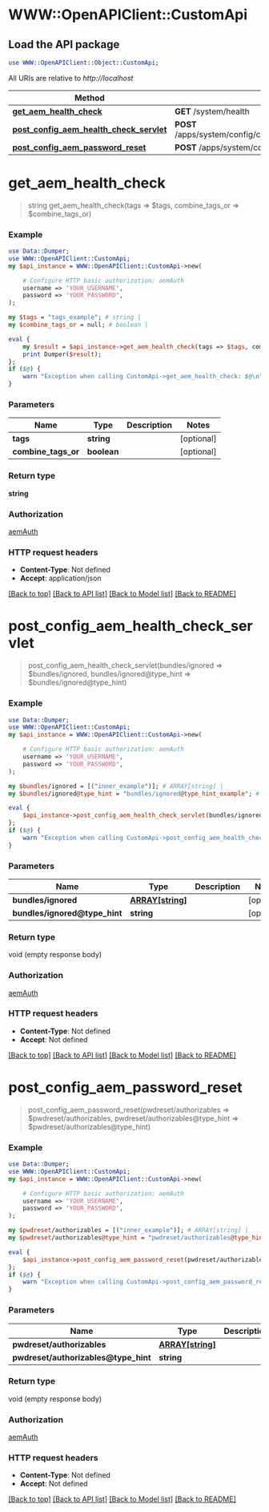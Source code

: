 # WWW::OpenAPIClient::CustomApi

## Load the API package
```perl
use WWW::OpenAPIClient::Object::CustomApi;
```

All URIs are relative to *http://localhost*

Method | HTTP request | Description
------------- | ------------- | -------------
[**get_aem_health_check**](CustomApi.md#get_aem_health_check) | **GET** /system/health | 
[**post_config_aem_health_check_servlet**](CustomApi.md#post_config_aem_health_check_servlet) | **POST** /apps/system/config/com.shinesolutions.healthcheck.hc.impl.ActiveBundleHealthCheck | 
[**post_config_aem_password_reset**](CustomApi.md#post_config_aem_password_reset) | **POST** /apps/system/config/com.shinesolutions.aem.passwordreset.Activator | 


# **get_aem_health_check**
> string get_aem_health_check(tags => $tags, combine_tags_or => $combine_tags_or)



### Example 
```perl
use Data::Dumper;
use WWW::OpenAPIClient::CustomApi;
my $api_instance = WWW::OpenAPIClient::CustomApi->new(

    # Configure HTTP basic authorization: aemAuth
    username => 'YOUR_USERNAME',
    password => 'YOUR_PASSWORD',
);

my $tags = "tags_example"; # string | 
my $combine_tags_or = null; # boolean | 

eval { 
    my $result = $api_instance->get_aem_health_check(tags => $tags, combine_tags_or => $combine_tags_or);
    print Dumper($result);
};
if ($@) {
    warn "Exception when calling CustomApi->get_aem_health_check: $@\n";
}
```

### Parameters

Name | Type | Description  | Notes
------------- | ------------- | ------------- | -------------
 **tags** | **string**|  | [optional] 
 **combine_tags_or** | **boolean**|  | [optional] 

### Return type

**string**

### Authorization

[aemAuth](../README.md#aemAuth)

### HTTP request headers

 - **Content-Type**: Not defined
 - **Accept**: application/json

[[Back to top]](#) [[Back to API list]](../README.md#documentation-for-api-endpoints) [[Back to Model list]](../README.md#documentation-for-models) [[Back to README]](../README.md)

# **post_config_aem_health_check_servlet**
> post_config_aem_health_check_servlet(bundles/ignored => $bundles/ignored, bundles/ignored@type_hint => $bundles/ignored@type_hint)



### Example 
```perl
use Data::Dumper;
use WWW::OpenAPIClient::CustomApi;
my $api_instance = WWW::OpenAPIClient::CustomApi->new(

    # Configure HTTP basic authorization: aemAuth
    username => 'YOUR_USERNAME',
    password => 'YOUR_PASSWORD',
);

my $bundles/ignored = [("inner_example")]; # ARRAY[string] | 
my $bundles/ignored@type_hint = "bundles/ignored@type_hint_example"; # string | 

eval { 
    $api_instance->post_config_aem_health_check_servlet(bundles/ignored => $bundles/ignored, bundles/ignored@type_hint => $bundles/ignored@type_hint);
};
if ($@) {
    warn "Exception when calling CustomApi->post_config_aem_health_check_servlet: $@\n";
}
```

### Parameters

Name | Type | Description  | Notes
------------- | ------------- | ------------- | -------------
 **bundles/ignored** | [**ARRAY[string]**](string.md)|  | [optional] 
 **bundles/ignored@type_hint** | **string**|  | [optional] 

### Return type

void (empty response body)

### Authorization

[aemAuth](../README.md#aemAuth)

### HTTP request headers

 - **Content-Type**: Not defined
 - **Accept**: Not defined

[[Back to top]](#) [[Back to API list]](../README.md#documentation-for-api-endpoints) [[Back to Model list]](../README.md#documentation-for-models) [[Back to README]](../README.md)

# **post_config_aem_password_reset**
> post_config_aem_password_reset(pwdreset/authorizables => $pwdreset/authorizables, pwdreset/authorizables@type_hint => $pwdreset/authorizables@type_hint)



### Example 
```perl
use Data::Dumper;
use WWW::OpenAPIClient::CustomApi;
my $api_instance = WWW::OpenAPIClient::CustomApi->new(

    # Configure HTTP basic authorization: aemAuth
    username => 'YOUR_USERNAME',
    password => 'YOUR_PASSWORD',
);

my $pwdreset/authorizables = [("inner_example")]; # ARRAY[string] | 
my $pwdreset/authorizables@type_hint = "pwdreset/authorizables@type_hint_example"; # string | 

eval { 
    $api_instance->post_config_aem_password_reset(pwdreset/authorizables => $pwdreset/authorizables, pwdreset/authorizables@type_hint => $pwdreset/authorizables@type_hint);
};
if ($@) {
    warn "Exception when calling CustomApi->post_config_aem_password_reset: $@\n";
}
```

### Parameters

Name | Type | Description  | Notes
------------- | ------------- | ------------- | -------------
 **pwdreset/authorizables** | [**ARRAY[string]**](string.md)|  | [optional] 
 **pwdreset/authorizables@type_hint** | **string**|  | [optional] 

### Return type

void (empty response body)

### Authorization

[aemAuth](../README.md#aemAuth)

### HTTP request headers

 - **Content-Type**: Not defined
 - **Accept**: Not defined

[[Back to top]](#) [[Back to API list]](../README.md#documentation-for-api-endpoints) [[Back to Model list]](../README.md#documentation-for-models) [[Back to README]](../README.md)


